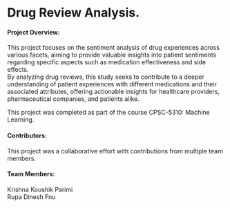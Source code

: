 # Drug Review Analysis.  

#### Project Overview:  
This project focuses on the sentiment analysis of drug experiences across various facets, aiming to provide valuable insights into patient sentiments regarding specific aspects such as medication effectiveness and side effects.  
By analyzing drug reviews, this study seeks to contribute to a deeper understanding of patient experiences with different medications and their associated attributes, offering actionable insights for healthcare providers, pharmaceutical companies, and patients alike.  

This project was completed as part of the course CPSC-5310: Machine Learning.  

#### Contributors:  
This project was a collaborative effort with contributions from multiple team members.  

#### Team Members:  
Krishna Koushik Parimi  
Rupa Dinesh Fnu
